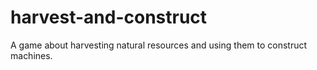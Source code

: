 # harvest-and-construct
A game about harvesting natural resources and using them to construct machines.
